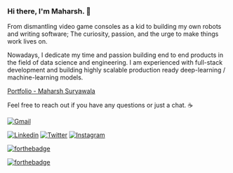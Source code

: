 ### Hi there, I'm Maharsh. 👋


From dismantling video game consoles as a kid to building my own robots and writing software; The curiosity, passion, and the urge to make things work lives on.

Nowadays, I dedicate my time and passion building end to end products in the field of data science and engineering. I am experienced with full-stack development and building highly scalable production ready deep-learning / machine-learning models.

[Portfolio - Maharsh Suryawala](https://maharshsuryawala.github.io/maharshsuryawala/)

Feel free to reach out if you have any questions or just a chat. ☕ 


[![Gmail](https://api.iconify.design/logos:google-gmail.svg?width=40&height=40)](mailto:maharshsuryawala@gmail.com) 


[![Linkedin](https://api.iconify.design/openmoji:linkedin.svg?width=40&height=40)](https://www.linkedin.com/in/maharsh-suryawala-05410312b/) 
[![Twitter](https://api.iconify.design/openmoji:twitter.svg?width=40&height=40)](https://twitter.com/_maharsh) 
[![Instagram](https://api.iconify.design/logos:instagram-icon.svg?width=30&height=40)](https://www.instagram.com/___maharsh___/) 



<!--
**MaharshSuryawala/maharshsuryawala** is a ✨ _special_ ✨ repository because its `README.md` (this file) appears on your GitHub profile.

Here are some ideas to get you started:

- 🔭 I’m currently working on ...
- 🌱 I’m currently learning ...
- 👯 I’m looking to collaborate on ...
- 🤔 I’m looking for help with ...
- 💬 Ask me about ...
- 📫 How to reach me: ...
- 😄 Pronouns: ...
- ⚡ Fun fact: ...
-->

[![forthebadge](https://forthebadge.com/images/badges/winter-is-coming.svg)](https://forthebadge.com)

[![forthebadge](https://forthebadge.com/images/badges/built-with-love.svg)](https://forthebadge.com)